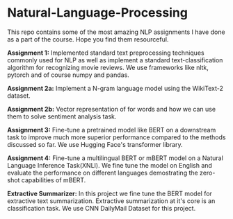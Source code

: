 # Natural-Language-Processing
This repo contains some of the most amazing NLP assignments I have done as a part of the course. Hope you find them resourceful.

**Assignment 1:** Implemented standard text preprocessing techniques commonly used for NLP as well as implement a standard text-classification algorithm for recognizing movie reviews. We use frameworks like nltk, pytorch and of course numpy and pandas.

**Assignment 2a:** Implement a N-gram language model using the WikiText-2 dataset.

**Assignment 2b:** Vector representation of for words and  how we can use them to solve sentiment analysis task.

**Assignment 3:** Fine-tune a pretrained model like BERT on a downstream task to improve much more superior performance compared to the methods discussed so far. We use Hugging Face's transformer library.

**Assignment 4:** Fine-tune a multilingual BERT or mBERT model on a Natural Language Inference Task(XNLI). We fine tune the model on English and evaluate the performance on different languages demostrating the zero-shot capabilities of mBERT.

**Extractive Summarizer:** In this project we fine tune the BERT model for extractive text summarization. Extractive summarization at it's core is an classification task. We use CNN DailyMail Dataset for this project.
